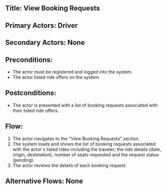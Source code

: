 ## Title: View Booking Requests

## Primary Actors: Driver
## Secondary Actors: None

## Preconditions:
- The actor must be registered and logged into the system.
- The actor listed ride offers on the system.

## Postconditions:
- The actor is presented with a list of booking requests associated with their listed ride offers.

## Flow:
1. The actor navigates to the "View Booking Requests" section.
2. The system loads and shows the list of booking requests associated with the actor´s listed rides including the traveler, the ride details (date, origin, destination), number of seats requested and the request status (pending).
3. The actor reviews the details of each booking request.

## Alternative Flows: None